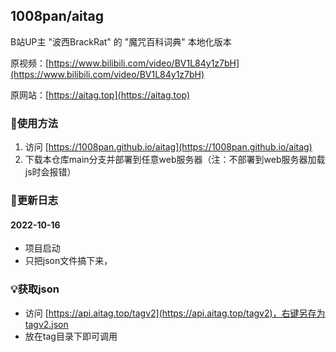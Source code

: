## 1008pan/aitag
B站UP主 "波西BrackRat" 的 "魔咒百科词典" 本地化版本
 
原视频：[https://www.bilibili.com/video/BV1L84y1z7bH](https://www.bilibili.com/video/BV1L84y1z7bH)
 
原网站：[https://aitag.top](https://aitag.top)
### 🔔使用方法
1. 访问 [https://1008pan.github.io/aitag](https://1008pan.github.io/aitag)
2. 下载本仓库main分支并部署到任意web服务器（注：不部署到web服务器加载js时会报错）
### 🧾更新日志
#### 2022-10-16
+ 项目启动
+ 只把json文件搞下来，
### 💡获取json
+ 访问 [https://api.aitag.top/tagv2](https://api.aitag.top/tagv2)，右键另存为tagv2.json
+ 放在tag目录下即可调用